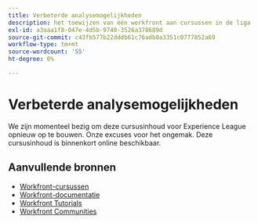 ```yaml
---
title: Verbeterde analysemogelijkheden
description: het toewijzen van één werkfront aan cursussen in de liga
exl-id: a3aaa1f8-047e-4d5b-9740-3526a378689d
source-git-commit: c43fb577b22dddb61c76adb0a3351c0777852a69
workflow-type: tm+mt
source-wordcount: '55'
ht-degree: 0%

---
```


# Verbeterde analysemogelijkheden

We zijn momenteel bezig om deze cursusinhoud voor Experience League opnieuw op te bouwen.  Onze excuses voor het ongemak.  Deze cursusinhoud is binnenkort online beschikbaar.

<!---Learn how to manage your current work and plan future work more accurately by identifying data trends.


>[!IMPORTANT]
>
>**Please note this former Workfront One Learning Program is now mapped to the newly migrated and optimized Experience League Workfront courses.  All of the same learning objectives are covered with the new structure.**.

<table>
  <tr>
   <td>
      <a href="https://experienceleague.adobe.com/?recommended=Workfront-U-1-2022.1.planners">
      <img alt="Request queues for users" src="https://cdn.experienceleague.adobe.com/thumb/request-queues-for-users.png"/>
      </a>
      <div>
         <strong>Request queues for users</strong></a>         
         <br/><em>13 minutes</em>
      </div>
      <p>
        <br/>
         This course is for people who work with requests.
      </p>
      <a  rel="noreferrer" target="_blank" href="https://experienceleague.adobe.com/?recommended=Workfront-U-1-2022.2.request-queues" class="spectrum-Button spectrum-Button--primary spectrum-Button--sizeM">
      <span class="spectrum-Button-label has-no-wrap has-text-weight-bold">Go to course</span>
      </a>
   </td>   
   <td>
      <a href="https://experienceleague.adobe.com/?recommended=Workfront-U-1-2022.1.planners">
      <img alt="Get Started with Workfront for Planners" src="https://cdn.experienceleague.adobe.com/thumb/get-started-with-workfront-for-planners.png"/>
      </a>
      <div>
         <strong>Get Started with Workfront for Planners</strong></a>         
         <br/><em>1 hour, 10 minutes</em>
      </div>
      <p>
        <br/>
         Start your Workfront journey by learning to create and plan projects. Workfront recommends you keep things simple.
      </p>
      <a  rel="noreferrer" target="_blank" href="https://experienceleague.adobe.com/?recommended=Workfront-U-1-2022.1.planners" class="spectrum-Button spectrum-Button--primary spectrum-Button--sizeM">
      <span class="spectrum-Button-label has-no-wrap has-text-weight-bold">Go to course</span>
      </a>
   </td>
    <td>
      <a href="https://experienceleague.adobe.com/?recommended=Workfront-U-1-2022.2.planners">
      <img alt="Manage and close a project" src="https://cdn.experienceleague.adobe.com/thumb/manage-and-close-a-project.png"/>
      </a>
      <div>
         <strong>Manage and close a project</strong></a>         
         <br/><em>29 minutes</em>
      </div>
      <p>
        <br/>
         Now that you've learned to create and plan projects, we can get into how to manage and close them.
      </p>
      <a  rel="noreferrer" target="_blank" href="https://experienceleague.adobe.com/?recommended=Workfront-U-1-2022.2.planners" class="spectrum-Button spectrum-Button--primary spectrum-Button--sizeM">
      <span class="spectrum-Button-label has-no-wrap has-text-weight-bold">Go to course</span>
      </a>
   </td>
  </tr>
  <tr>
   <td>
      <a href="https://experienceleague.adobe.com/?recommended=Workfront-U-1-2022.3.planners">
      <img alt="Further understanding of managing work as a planner" src="https://cdn.experienceleague.adobe.com/thumb/further-understanding-of-managing-work-as-a-planner.png"/>
      </a>
      <div>
         <strong>Further understanding of managing work as a planner</strong></a>         
         <br/><em>1 hour, 6 minutes</em>
      </div>
      <p>
        <br/>
         Once you've learned the basics of creating, planning and managing projects, there are a few more things you should know to get the most out of Workfront.
      </p>
      <a  rel="noreferrer" target="_blank" href="https://experienceleague.adobe.com/?recommended=Workfront-U-1-2022.3.planners" class="spectrum-Button spectrum-Button--primary spectrum-Button--sizeM">
      <span class="spectrum-Button-label has-no-wrap has-text-weight-bold">Go to course</span>
      </a>
   </td>
  </tr>

</table> --->

## Aanvullende bronnen

* [Workfront-cursussen](https://experienceleague.adobe.com/?lang=en&amp;Solution=Workfront#courses)
* [Workfront-documentatie](https://experienceleague.adobe.com/docs/workfront.html)
* [Workfront Tutorials](https://experienceleague.adobe.com/docs/workfront-learn/tutorials-workfront/home.html)
* [Workfront Communities](https://experienceleaguecommunities.adobe.com/t5/workfront/ct-p/workfront)
